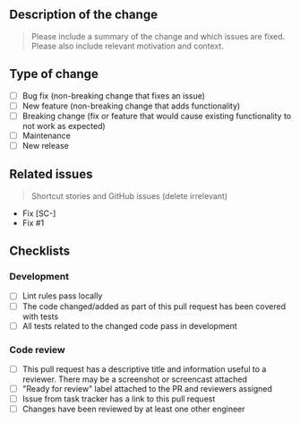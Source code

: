## Description of the change

> Please include a summary of the change and which issues are fixed.
> Please also include relevant motivation and context.

## Type of change

- [ ] Bug fix (non-breaking change that fixes an issue)
- [ ] New feature (non-breaking change that adds functionality)
- [ ] Breaking change (fix or feature that would cause existing functionality to not work as expected)
- [ ] Maintenance
- [ ] New release

## Related issues

> Shortcut stories and GitHub issues (delete irrelevant)

- Fix [SC-]
- Fix #1

## Checklists

### Development

- [ ] Lint rules pass locally
- [ ] The code changed/added as part of this pull request has been covered with tests
- [ ] All tests related to the changed code pass in development

### Code review

- [ ] This pull request has a descriptive title and information useful to a reviewer. There may be a screenshot or screencast attached
- [ ] "Ready for review" label attached to the PR and reviewers assigned
- [ ] Issue from task tracker has a link to this pull request
- [ ] Changes have been reviewed by at least one other engineer
